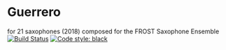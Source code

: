 # Guerrero
for 21 saxophones (2018)
composed for the FROST Saxophone Ensemble<br/>
[![Build Status](https://travis-ci.org/GregoryREvans/guerrero.svg?branch=master)](https://travis-ci.org/GregoryREvans/guerrero)
[![Code style: black](https://img.shields.io/badge/code%20style-black-000000.svg)](https://github.com/python/black)

